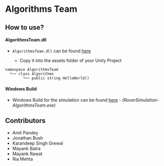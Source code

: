 # Algorithms Team

## How to use?
#### AlgorithmsTeam.dll
- `AlgorithmsTeam.dll` can be found [here](/Algorithm/DLL/AlgorithmsTeam/bin/Debug) 

  - Copy it into the assets folder of your Unity Project
  
```
namespace AlgorithmsTeam
  └── class Algorithms
        └── public string HelloWorld()
```
#### Windows Build
- Windows Build for the simulation can be found [here](/Unity3D/WindowsBuild) - *(RoverSimulation-AlgorithmsTeam.exe)*

## Contributors
- Amit Pandey
- Jonathan Bush
- Karandeep Singh Grewal
- Mayank Batra
- Mayank Rawat
- Ria Mehta
